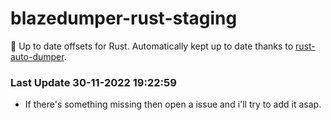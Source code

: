 # blazedumper-rust-staging

🚀 Up to date offsets for Rust. Automatically kept up to date thanks to [rust-auto-dumper](https://github.com/Akandesh/rust-auto-dumper).


### Last Update 30-11-2022 19:22:59
- If there's something missing then open a issue and i'll try to add it asap.